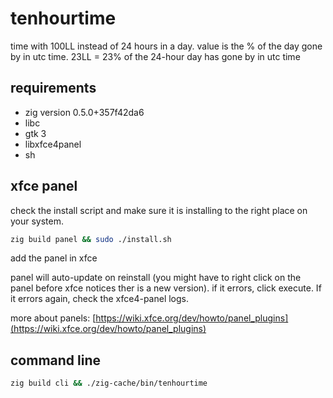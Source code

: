 # tenhourtime

time with 100LL instead of 24 hours in a day. value is the % of the day gone by in utc time. 23LL = 23% of the 24-hour day has gone by in utc time

## requirements

- zig version 0.5.0+357f42da6
- libc
- gtk 3
- libxfce4panel
- sh

## xfce panel

check the install script and make sure it is installing to the right place on your system.

```bash
zig build panel && sudo ./install.sh
```

add the panel in xfce

panel will auto-update on reinstall (you might have to right click on the panel before xfce notices ther is a new version). if it errors, click execute. If it errors again, check the xfce4-panel logs.

more about panels: [https://wiki.xfce.org/dev/howto/panel_plugins](https://wiki.xfce.org/dev/howto/panel_plugins)

## command line

```bash
zig build cli && ./zig-cache/bin/tenhourtime
```
